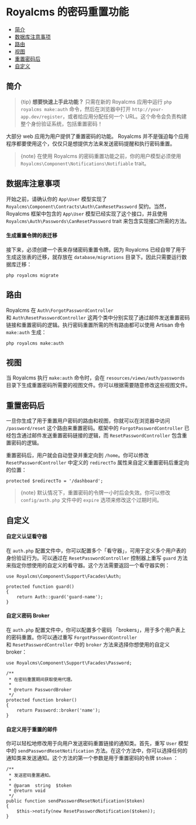# Royalcms 的密码重置功能

- [简介](#introduction)
- [数据库注意事项](#resetting-database)
- [路由](#resetting-routing)
- [视图](#resetting-views)
- [重置密码后](#after-resetting-passwords)
- [自定义](#password-customization)

<a name="introduction"></a>
## 简介

> {tip} **想要快速上手此功能？** 只需在新的 Royalcms 应用中运行 `php royalcms make:auth` 命令，然后在浏览器中打开 `http://your-app.dev/register`，或者给应用分配任何一个 URL。这个命令会负责构建整个身份验证系统，包括重置密码！

大部分 web 应用为用户提供了重置密码的功能。 Royalcms 并不是强迫每个应用程序都要使用这个，仅仅只是想提供方法来发送密码提醒和执行密码重置。

> {note} 在使用 Royalcms 的密码重置功能之前，你的用户模型必须使用 `Royalcms\Component\Notifications\Notifiable` trait。

<a name="resetting-database"></a>
## 数据库注意事项

开始之前，请确认你的 `App\User` 模型实现了 `Royalcms\Component\Contracts\Auth\CanResetPassword` 契约。当然，Royalcms 框架中包含的 `App\User` 模型已经实现了这个接口，并且使用 `Royalcms\Auth\Passwords\CanResetPassword` trait 来包含实现接口所需的方法。

#### 生成重置令牌的表迁移

接下来，必须创建一个表来存储密码重置令牌。因为 Royalcms 已经自带了用于生成这张表的迁移，就存放在 `database/migrations` 目录下。因此只需要运行数据库迁移：

    php royalcms migrate

<a name="resetting-routing"></a>
## 路由

Royalcms 在 `Auth\ForgotPasswordController` 和 `Auth\ResetPasswordController` 这两个类中分别实现了通过邮件发送重置密码链接和重置密码的逻辑。执行密码重置所需的所有路由都可以使用 Artisan 命令 `make:auth` 生成：

    php royalcms make:auth

<a name="resetting-views"></a>
## 视图

当 Royalcms 执行 `make:auth` 命令时，会在 `resources/views/auth/passwords` 目录下生成重置密码所需要的视图文件。你可以根据需要随意修改这些视图文件。

<a name="after-resetting-passwords"></a>
## 重置密码后

一旦你生成了用于重置用户密码的路由和视图，你就可以在浏览器中访问 `/password/reset` 这个路由来重置密码。框架中的 `ForgotPasswordController` 已经包含通过邮件发送重置密码链接的逻辑，而 `ResetPasswordController` 包含重置密码的逻辑。

重置密码后，用户就会自动登录并重定向到 `/home`。你可以修改 `ResetPasswordController` 中定义的 `redirectTo` 属性来自定义重置密码后重定向的位置：

    protected $redirectTo = '/dashboard';

> {note} 默认情况下，重置密码的令牌一小时后会失效。你可以修改 `config/auth.php` 文件中的 `expire` 选项来修改这个过期时间。

<a name="password-customization"></a>
## 自定义

#### 自定义认证看守器

在 `auth.php` 配置文件中，你可以配置多个「看守器」，可用于定义多个用户表的身份验证行为。可以通过在 `ResetPasswordController`  控制器上重写 `guard` 方法来指定你想使用的自定义的看守器。这个方法需要返回一个看守器实例：

    use Royalcms\Component\Support\Facades\Auth;
    
    protected function guard()
    {
        return Auth::guard('guard-name');
    }

#### 自定义密码 Broker

在 `auth.php` 配置文件中，你可以配置多个密码 「brokers」，用于多个用户表上的密码重置。你可以通过重写 `ForgotPasswordController` 和 `ResetPasswordController` 中的 `broker` 方法来选择你想使用的自定义 broker：

    use Royalcms\Component\Support\Facades\Password;
    
    /**
     * 在密码重置期间获取使用代理。
     *
     * @return PasswordBroker
     */
    protected function broker()
    {
        return Password::broker('name');
    }

#### 自定义用于重置的邮件

你可以轻松地修改用于向用户发送密码重置链接的通知类。首先，重写 `User` 模型中的 `sendPasswordResetNotification` 方法。在这个方法中，你可以选择任何的通知类来发送通知。这个方法的第一个参数是用于重置密码的令牌 `$token` ：

    /**
     * 发送密码重置通知。
     *
     * @param  string  $token
     * @return void
     */
    public function sendPasswordResetNotification($token)
    {
        $this->notify(new ResetPasswordNotification($token));
    }

